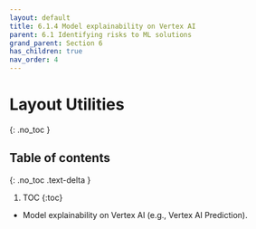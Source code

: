 ```yaml
---
layout: default
title: 6.1.4 Model explainability on Vertex AI
parent: 6.1 Identifying risks to ML solutions
grand_parent: Section 6
has_children: true
nav_order: 4
---
```


# Layout Utilities
{: .no_toc }

## Table of contents
{: .no_toc .text-delta }

1. TOC
{:toc}


* Model explainability on Vertex AI (e.g., Vertex AI Prediction).
